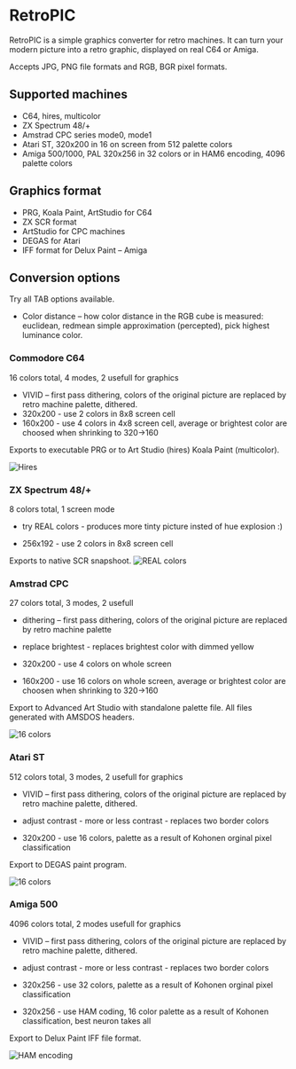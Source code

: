 # RetroPIC

RetroPIC is a simple graphics converter for retro machines. It can turn your modern picture into a retro graphic, displayed on real C64 or Amiga.

Accepts JPG, PNG file formats and RGB, BGR pixel formats.

## Supported machines

* C64, hires, multicolor
* ZX Spectrum 48/+
* Amstrad CPC series mode0, mode1
* Atari ST, 320x200 in 16 on screen from 512 palette colors
* Amiga 500/1000, PAL 320x256 in 32 colors or in HAM6 encoding, 4096 palette colors

## Graphics format

* PRG, Koala Paint, ArtStudio for C64
* ZX SCR format
* ArtStudio for CPC machines
* DEGAS for Atari
* IFF format for Delux Paint – Amiga

## Conversion options

Try all TAB options available.

* Color distance – how color distance in the RGB cube is measured: euclidean, redmean simple approximation (percepted), pick highest luminance color.

### Commodore C64

16 colors total, 4 modes, 2 usefull for graphics

* VIVID – first pass dithering, colors of the original picture are replaced by retro machine palette, dithered.
* 320x200 - use 2 colors in 8x8 screen cell
* 160x200 - use 4 colors in 4x8 screen cell, average or brightest color are choosed when shrinking to 320->160

Exports to executable PRG or to Art Studio (hires) Koala Paint (multicolor).

![Hires](venusC64.png)

### ZX Spectrum 48/+

8 colors total, 1 screen mode

* try REAL colors - produces more tinty picture insted of hue explosion :)

* 256x192 - use 2 colors in 8x8 screen cell

Exports to native SCR snapshoot.
![REAL colors](venusZX.png)

### Amstrad CPC

27 colors total, 3 modes, 2 usefull

* dithering – first pass dithering, colors of the original picture are replaced by retro machine palette
* replace brightest - replaces brightest color with dimmed yellow

* 320x200 - use 4 colors on whole screen
* 160x200 - use 16 colors on whole screen, average or brightest color are choosen when shrinking to 320->160

Export to Advanced Art Studio with standalone palette file. All files generated with AMSDOS headers.

![16 colors](venusCPC.png)

### Atari ST

512 colors total, 3 modes, 2 usefull for graphics

* VIVID – first pass dithering, colors of the original picture are replaced by retro machine palette, dithered.
* adjust contrast - more or less contrast - replaces two border colors

* 320x200 - use 16 colors, palette as a result of Kohonen orginal pixel classification

Export to DEGAS paint program.

![16 colors](venusST.png)

### Amiga 500

4096 colors total, 2 modes usefull for graphics

* VIVID – first pass dithering, colors of the original picture are replaced by retro machine palette, dithered.
* adjust contrast - more or less contrast - replaces two border colors

* 320x256 - use 32 colors, palette as a result of Kohonen orginal pixel classification
* 320x256 - use HAM coding, 16 color palette as a result of Kohonen classification, best neuron takes all

Export to Delux Paint IFF file format.

![HAM encoding](venusAMIGA.png)
